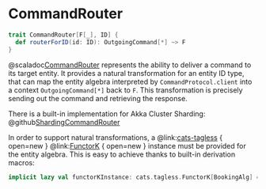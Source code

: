 # CommandRouter

```scala
trait CommandRouter[F[_], ID] {
  def routerForID(id: ID): OutgoingCommand[*] ~> F
}
```

@scaladoc[CommandRouter](endless.core.typeclass.protocol.CommandRouter) represents the ability to deliver a command to its target entity. It provides a natural transformation for an entity ID type, that can map the entity algebra interpreted by `CommandProtocol.client` into a context `OutgoingCommand[*]` back to `F`. This transformation is precisely sending out the command and retrieving the response.

There is a built-in implementation for Akka Cluster Sharding: @github[ShardingCommandRouter](/runtime/src/main/scala/endless/runtime/akka/ShardingCommandRouter.scala)

In order to support natural transformations, a @link:[cats-tagless](https://typelevel.org/cats-tagless/)  { open=new } @link:[FunctorK](https://typelevel.org/cats-tagless/typeclasses.html)  { open=new } instance must be provided for the entity algebra. This is easy to achieve thanks to built-in derivation macros:

```scala
implicit lazy val functorKInstance: cats.tagless.FunctorK[BookingAlg] = cats.tagless.Derive.functorK[BookingAlg]
```
